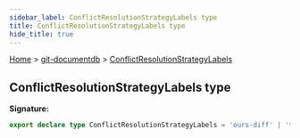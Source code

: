 ```yaml
---
sidebar_label: ConflictResolutionStrategyLabels type
title: ConflictResolutionStrategyLabels type
hide_title: true
---
```


[Home](./index.md) &gt; [git-documentdb](./git-documentdb.md) &gt; [ConflictResolutionStrategyLabels](./git-documentdb.conflictresolutionstrategylabels.md)

## ConflictResolutionStrategyLabels type


<b>Signature:</b>

```typescript
export declare type ConflictResolutionStrategyLabels = 'ours-diff' | 'theirs-diff' | 'ours' | 'theirs';
```
